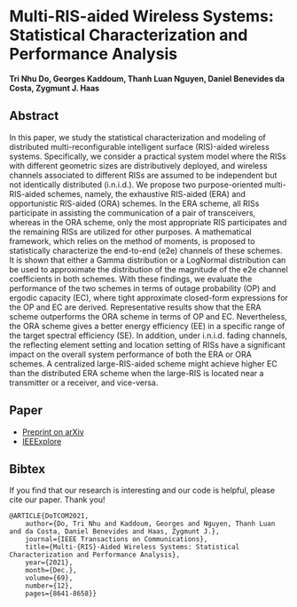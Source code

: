 # Multi-RIS-aided Wireless Systems: Statistical Characterization and Performance Analysis

**Tri Nhu Do, Georges Kaddoum, Thanh Luan Nguyen, Daniel Benevides da Costa, Zygmunt J. Haas**

## Abstract
In this paper, we study the statistical characterization and modeling of distributed multi-reconfigurable intelligent surface (RIS)-aided wireless systems. Specifically, we consider a practical system model where the RISs with different geometric sizes are distributively deployed, and wireless channels associated to different RISs are assumed to be independent but not identically distributed (i.n.i.d.). We propose two purpose-oriented multi-RIS-aided schemes, namely, the exhaustive RIS-aided (ERA) and opportunistic RIS-aided (ORA) schemes. In the ERA scheme, all RISs participate in assisting the communication of a pair of transceivers, whereas in the ORA scheme, only the most appropriate RIS participates and the remaining RISs are utilized for other purposes. A mathematical framework, which relies on the method of moments, is proposed to statistically characterize the end-to-end (e2e) channels of these schemes. It is shown that either a Gamma distribution or a LogNormal distribution can be used to approximate the distribution of the magnitude of the e2e channel coefficients in both schemes. With these findings, we evaluate the performance of the two schemes in terms of outage probability (OP) and ergodic capacity (EC), where tight approximate closed-form expressions for the OP and EC are derived. Representative results show that the ERA scheme outperforms the ORA scheme in terms of OP and EC. Nevertheless, the ORA scheme gives a better energy efficiency (EE) in a specific range of the target spectral efficiency (SE). In addition, under i.n.i.d. fading channels, the reflecting element setting and location setting of RISs have a significant impact on the overall system performance of both the ERA or ORA schemes. A centralized large-RIS-aided scheme might achieve higher EC than the distributed ERA scheme when the large-RIS is located near a transmitter or a receiver, and vice-versa.

## Paper
- [Preprint on arXiv](https://arxiv.org/abs/2104.01912)
- [IEEExplore](https://ieeexplore.ieee.org/document/9558795)

## Bibtex
If you find that our research is interesting and our code is helpful, please cite our paper. Thank you!

```
@ARTICLE{DoTCOM2021,
	author={Do, Tri Nhu and Kaddoum, Georges and Nguyen, Thanh Luan and da Costa, Daniel Benevides and Haas, Zygmunt J.},
	journal={IEEE Transactions on Communications}, 
	title={Multi-{RIS}-Aided Wireless Systems: Statistical Characterization and Performance Analysis}, 
	year={2021},
	month={Dec.},
	volume={69},
	number={12},
	pages={8641-8658}}
```
